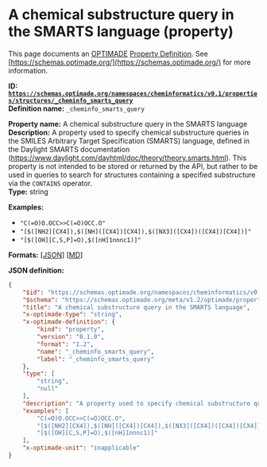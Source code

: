 # A chemical substructure query in the SMARTS language (property)

This page documents an [OPTIMADE](https://www.optimade.org/) [Property Definition](https://schemas.optimade.org/#definitions). See [https://schemas.optimade.org/](https://schemas.optimade.org/) for more information.

**ID: [`https://schemas.optimade.org/namespaces/cheminformatics/v0.1/properties/structures/_cheminfo_smarts_query`](https://schemas.optimade.org/namespaces/cheminformatics/v0.1/properties/structures/_cheminfo_smarts_query.md)**  
**Definition name:** `_cheminfo_smarts_query`

**Property name:** A chemical substructure query in the SMARTS language  
**Description:** A property used to specify chemical substructure queries in the SMILES Arbitrary Target Specification (SMARTS) language, defined in the Daylight SMARTS documentation (https://www.daylight.com/dayhtml/doc/theory/theory.smarts.html).
This property is not intended to be stored or returned by the API, but rather to be used in queries to search for structures containing a specified substructure via the `CONTAINS` operator.  
**Type:** string  



**Examples:**

- `"C(=O)O.OCC>>C(=O)OCC.O"`
- `"[$([NH2][CX4]),$([NH]([CX4])[CX4]),$([NX3]([CX4])([CX4])[CX4])]"`
- `"[$([OH][C,S,P]=O),$([nH]1nnnc1)]"`

**Formats:** [[JSON](_cheminfo_smarts_query.json)] [[MD](_cheminfo_smarts_query.md)]

**JSON definition:**

``` json
{
    "$id": "https://schemas.optimade.org/namespaces/cheminformatics/v0.1/properties/structures/_cheminfo_smarts_query",
    "$schema": "https://schemas.optimade.org/meta/v1.2/optimade/property_definition.json",
    "title": "A chemical substructure query in the SMARTS language",
    "x-optimade-type": "string",
    "x-optimade-definition": {
        "kind": "property",
        "version": "0.1.0",
        "format": "1.2",
        "name": "_cheminfo_smarts_query",
        "label": "_cheminfo_smarts_query"
    },
    "type": [
        "string",
        "null"
    ],
    "description": "A property used to specify chemical substructure queries in the SMILES Arbitrary Target Specification (SMARTS) language, defined in the Daylight SMARTS documentation (https://www.daylight.com/dayhtml/doc/theory/theory.smarts.html).\nThis property is not intended to be stored or returned by the API, but rather to be used in queries to search for structures containing a specified substructure via the `CONTAINS` operator.",
    "examples": [
        "C(=O)O.OCC>>C(=O)OCC.O",
        "[$([NH2][CX4]),$([NH]([CX4])[CX4]),$([NX3]([CX4])([CX4])[CX4])]",
        "[$([OH][C,S,P]=O),$([nH]1nnnc1)]"
    ],
    "x-optimade-unit": "inapplicable"
}
```